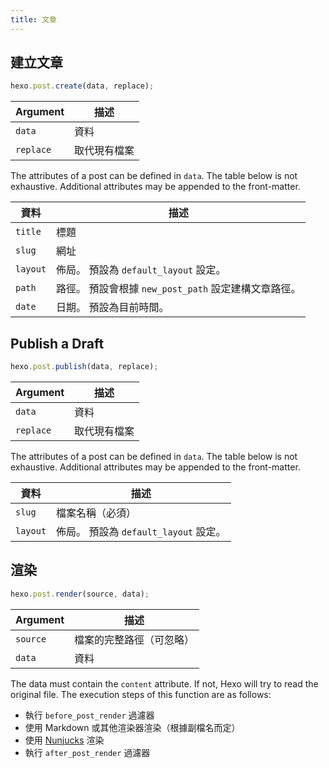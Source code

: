 ```yaml
---
title: 文章
---
```


## 建立文章

```js
hexo.post.create(data, replace);
```

| Argument  | 描述     |
| --------- | ------ |
| `data`    | 資料     |
| `replace` | 取代現有檔案 |

The attributes of a post can be defined in `data`. The table below is not exhaustive. Additional attributes may be appended to the front-matter.

| 資料       | 描述                                  |
| -------- | ----------------------------------- |
| `title`  | 標題                                  |
| `slug`   | 網址                                  |
| `layout` | 佈局。 預設為 `default_layout` 設定。        |
| `path`   | 路徑。 預設會根據 `new_post_path` 設定建構文章路徑。 |
| `date`   | 日期。 預設為目前時間。                        |

## Publish a Draft

```js
hexo.post.publish(data, replace);
```

| Argument  | 描述     |
| --------- | ------ |
| `data`    | 資料     |
| `replace` | 取代現有檔案 |

The attributes of a post can be defined in `data`. The table below is not exhaustive. Additional attributes may be appended to the front-matter.

| 資料       | 描述                           |
| -------- | ---------------------------- |
| `slug`   | 檔案名稱（必須）                     |
| `layout` | 佈局。 預設為 `default_layout` 設定。 |

## 渲染

```js
hexo.post.render(source, data);
```

| Argument | 描述           |
| -------- | ------------ |
| `source` | 檔案的完整路徑（可忽略） |
| `data`   | 資料           |

The data must contain the `content` attribute. If not, Hexo will try to read the original file. The execution steps of this function are as follows:

- 執行 `before_post_render` 過濾器
- 使用 Markdown 或其他渲染器渲染（根據副檔名而定）
- 使用 [Nunjucks][] 渲染
- 執行 `after_post_render` 過濾器

[Nunjucks]: https://mozilla.github.io/nunjucks/
